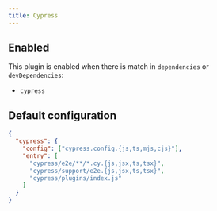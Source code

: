 ```yaml
---
title: Cypress
---
```


## Enabled

This plugin is enabled when there is match in `dependencies` or
`devDependencies`:

- `cypress`

## Default configuration

```json title="knip.json"
{
  "cypress": {
    "config": ["cypress.config.{js,ts,mjs,cjs}"],
    "entry": [
      "cypress/e2e/**/*.cy.{js,jsx,ts,tsx}",
      "cypress/support/e2e.{js,jsx,ts,tsx}",
      "cypress/plugins/index.js"
    ]
  }
}
```
